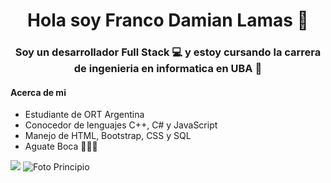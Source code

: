 <h1 align="center"> Hola soy Franco Damian Lamas 👋</h1>
<h3 align="center"> Soy un desarrollador Full Stack 💻 y estoy cursando la carrera de ingenieria en informatica en UBA 📖 </h3>
 
#### Acerca de mi

- Estudiante de ORT Argentina
- Conocedor de lenguajes C++, C# y JavaScript
- Manejo de HTML, Bootstrap, CSS y SQL
- Aguate Boca 💙💛💙

<img src="https://c.tenor.com/cUpVSPi9J6AAAAAC/halfcat-simdemocracy.gif"></img>
![Foto Principio](https://c.tenor.com/cUpVSPi9J6AAAAAC/halfcat-simdemocracy.gif)
<!--
**Francodlamas/Francodlamas** is a ✨ _special_ ✨ repository because its `README.md` (this file) appears on your GitHub profile.

Here are some ideas to get you started:

- 🔭 I’m currently working on ...
- 🌱 I’m currently learning ...
- 👯 I’m looking to collaborate on ...
- 🤔 I’m looking for help with ...
- 💬 Ask me about ...
- 📫 How to reach me: ...
- 😄 Pronouns: ...
- ⚡ Fun fact: ...
-->
